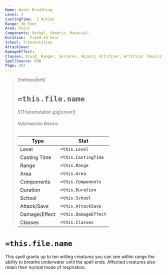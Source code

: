 ```yaml
---
Name: Water Breathing
Level: 3
CastingTime:  1 Action 
Range: 30 Feet
Area: Point
Components: Verbal, Somatic, Material, 
Duration:  Timed 24 hour
School: Transmutation
AttackSave: 
DamageEffect: 
Classes: Druid, Ranger, Sorcerer, Wizard, Artificer, Artificer (Revisited), Artificer, 
SpellSource: PHB
Page: 287
---
```


>[!infobox|left]
># `=this.file.name`
>![[Transmutation.jpg|cover]]
> ###### Información Basica
> Type |  Stat |
> ---|---|
> Level | `=this.Level` |
> Casting Time | `=this.CastingTime` |
> Range | `=this.Range` |
> Area | `=this.Area` |
> Components | `=this.Components` |
> Duration | `=this.Duration` |
> School | `=this.School` |
> Attack/Save | `=this.AttackSave` |
> Damage/Effect | `=this.DamageEffect` |
> Classes | `=this.Classes` |

# `=this.file.name`
This spell grants up to ten willing creatures you can see within range the ability to breathe underwater until the spell ends. Affected creatures also retain their normal mode of respiration.



 


